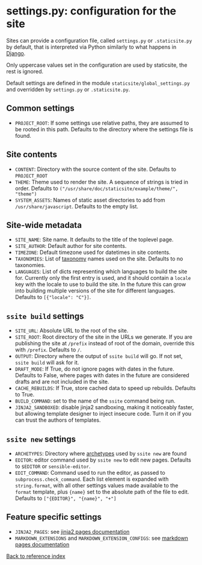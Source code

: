 # settings.py: configuration for the site

Sites can provide a configuration file, called `settings.py` or
`.staticsite.py` by default, that is interpreted via Python similarly to what
happens in [Django](https://docs.djangoproject.com/en/1.9/topics/settings/).

Only uppercase values set in the configuration are used by staticsite, the rest
is ignored.

Default settings are defined in the module `staticsite/global_settings.py` and
overridden by `settings.py` or `.staticsite.py`.

## Common settings

* `PROJECT_ROOT`: If some settings use relative paths, they are assumed to be
  rooted in this path. Defaults to the directory where the settings file is
  found.


## Site contents

* `CONTENT`: Directory with the source content of the site. Defaults to
  `PROJECT_ROOT`
* `THEME`: Theme used to render the site. A sequence of strings is tried in
  order. Defaults to `("/usr/share/doc/staticsite/example/theme/", "theme")`
* `SYSTEM_ASSETS`: Names of static asset directories to add from
  `/usr/share/javascript`. Defaults to the empty list.


## Site-wide metadata

* `SITE_NAME`: Site name. It defaults to the title of the toplevel page.
* `SITE_AUTHOR`: Default author for site contents.
* `TIMEZONE`: Default timezone used for datetimes in site contents.
* `TAXONOMIES`: List of [taxonomy](taxonomies.md) names used on the site.
  Defaults to no taxonomies.
* `LANGUAGES`: List of dicts representing which languages to build the site
  for. Currently only the first entry is used, and it should contain a `locale`
  key with the locale to use to build the site. In the future this can grow
  into building multiple versions of the site for different languages.
  Defaults to `[{"locale": "C"}]`.


## `ssite build` settings

* `SITE_URL`: Absolute URL to the root of the site.
* `SITE_ROOT`: Root directory of the site in the URLs we generate. If you are
  publishing the site at `/prefix` instead of root of the domain, override this
  with `/prefix`. Defaults to `/`.
* `OUTPUT`: Directory where the output of `ssite build` will go. If not set,
  `ssite build` will ask for it.
* `DRAFT_MODE`: If True, do not ignore pages with dates in the future. Defaults
  to False, where pages with dates in the future are considered drafts and are
  not included in the site.
* `CACHE_REBUILDS`: If True, store cached data to speed up rebuilds. Defaults
  to True.
* `BUILD_COMMAND`: set to the name of the `ssite` command being run.
* `JINJA2_SANDBOXED`: disable jinja2 sandboxing, making it noticeably faster,
  but allowing template designer to inject insecure code. Turn it on if you can
  trust the authors of templates.


## `ssite new` settings

* `ARCHETYPES`: Directory where [archetypes](archetypes.md) used by `ssite new`
  are found
* `EDITOR`: editor command used by `ssite new` to edit new pages. Defaults to
  `$EDITOR` or `sensible-editor`.
* `EDIT_COMMAND`: Command used to run the editor, as passed to
  `subprocess.check_command`. Each list element is expanded with
  `string.format`, with all other settings values made available to the
  `format` template, plus `{name}` set to the absolute path of the file to
  edit. Defaults to `["{EDITOR}", "{name}", "+"]`


## Feature specific settings

* `JINJA2_PAGES`: see [jinja2 pages documentation](doc/jinja2.md)
* `MARKDOWN_EXTENSIONS` and `MARKDOWN_EXTENSION_CONFIGS`:
  see [markdown pages documentation](doc/markdown.md)


[Back to reference index](reference.md)
